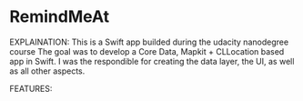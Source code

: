 # RemindMeAt
EXPLAINATION:
This is a Swift app builded during the udacity nanodegree course
The goal was to develop a Core Data, Mapkit + CLLocation based app in Swift. I was the respondible for creating the data layer, the UI, as well as all other aspects.

FEATURES:
